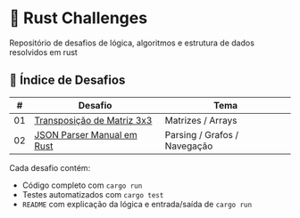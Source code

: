 # 🦀 Rust Challenges

Repositório de desafios de lógica, algoritmos e estrutura de dados resolvidos em rust

## 🎢 Índice de Desafios

| #  | Desafio                           | Tema                            |
|----|-----------------------------------|---------------------------------|
|01  | [Transposição de Matriz 3x3](./desafio01-matrizes-alinhadas/) | Matrizes / Arrays              |
|02  | [JSON Parser Manual em Rust](./desafio02-parser-json/)        | Parsing / Grafos / Navegação   |

Cada desafio contém:
- Código completo com `cargo run`
- Testes automatizados com `cargo test`
- `README` com explicação da lógica e entrada/saída de `cargo run`
